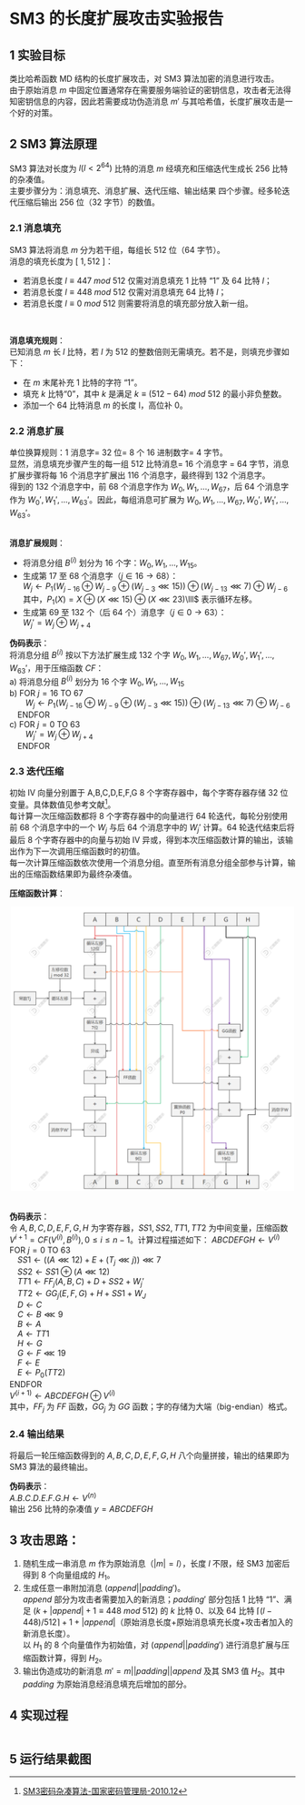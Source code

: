 # SM3 的长度扩展攻击实验报告
## 1 实验目标
类比哈希函数 MD 结构的长度扩展攻击，对 SM3 算法加密的消息进行攻击。  
由于原始消息 $m$ 中固定位置通常存在需要服务端验证的密钥信息，攻击者无法得知密钥信息的内容，因此若需要成功伪造消息 $m'$ 与其哈希值，长度扩展攻击是一个好的对策。
## 2 SM3 算法原理
SM3 算法对长度为 $l (l<2^{64})$ 比特的消息 $m$ 经填充和压缩迭代生成长 $256$ 比特的杂凑值。  
主要步骤分为：消息填充、消息扩展、迭代压缩、输出结果 四个步骤。经多轮迭代压缩后输出 256 位（32 字节）的数值。
### 2.1 消息填充
SM3 算法将消息 $m$ 分为若干组，每组长 512 位（64 字节）。  
消息的填充长度为 $[\ 1,512\ ]$：  
 - 若消息长度 $l\equiv447\ mod\ 512$ 仅需对消息填充 1 比特 “$1$” 及 64 比特 $l$；  
 - 若消息长度 $l\equiv448\ mod\ 512$ 仅需对消息填充 64 比特 $l$；  
 - 若消息长度 $l\equiv0\ mod\ 512$ 则需要将消息的填充部分放入新一组。  
<br>

**消息填充规则**：  
已知消息 $m$ 长 $l$ 比特，若 $l$ 为 512 的整数倍则无需填充。若不是，则填充步骤如下：
 - 在 $m$ 末尾补充 1 比特的字符 “1”。
 - 填充 $k$ 比特“0”，其中 $k$ 是满足 $k≡(512-64)\ mod\ 512$ 的最小非负整数。
 - 添加一个 64 比特消息 $m$ 的长度 l，高位补 0。
### 2.2 消息扩展
单位换算规则：1 消息字= 32 位= 8 个 16 进制数字= 4 字节。  
显然，消息填充步骤产生的每一组 512 比特消息= 16 个消息字 = 64 字节，消息扩展步骤将每 16 个消息字扩展出 116 个消息字，最终得到 132 个消息字。  
得到的 132 个消息字中，前 68 个消息字作为 $W_{0},W_{1},…,W_{67}$，后 64 个消息字作为 $W_{0}',W_{1}',…,W_{63}'$。因此，每组消息可扩展为 $W_{0},W_{1},…,W_{67},W_{0}',W_{1}',…,W_{63}'$。  
<br>

**消息扩展规则**：  
 - 将消息分组 $B^{(i)}$ 划分为 16 个字：$W_{0},W_{1},…,W_{15}$。
 - 生成第 17 至 68 个消息字（$j\in16\rightarrow 68$）：  
$W_{j}\leftarrow P_{1}(W_{j-16}\oplus W_{j-9}\oplus(W_{j-3}\lll15))\oplus(W_{j-13}\lll7)\oplus W_{j-6}$  
其中，$P_{1}(X)=X\oplus(X\lll15)\oplus(X\lll23)$\lll$ 表示循环左移。
 - 生成第 69 至 132 个（后 64 个）消息字（$j\in 0\rightarrow 63$）：  
$W_{j}'=W_{j}\oplus W_{j+4}$  

**伪码表示**：  
将消息分组 $B^{(i)}$ 按以下方法扩展生成 132 个字 $W_{0},W_{1},...,W_{67},W_{0}',W_{1}',...,W_{63}'$，用于压缩函数 $CF$：  
a) 将消息分组 $B^{(i)}$ 划分为 16 个字 $W_{0},W_{1},...,W_{15}$  
b) FOR $j=16$ TO $67$  
&emsp;&emsp;$W_{j}\leftarrow P_{1}(W_{j-16}\oplus W_{j-9}\oplus(W_{j-3}\lll15))\oplus (W_{j-13}\lll7)\oplus W_{j-6}$  
&emsp;ENDFOR  
c) FOR $j=0$ TO $63$  
&emsp;&emsp;$W_{j}'=W_{j}\oplus W_{j+4}$  
&emsp;ENDFOR
### 2.3 迭代压缩
初始 IV 向量分别置于 A,B,C,D,E,F,G 8 个字寄存器中，每个字寄存器存储 32 位变量。具体数值见参考文献[^1]。  
每计算一次压缩函数都将 8 个字寄存器中的向量进行 64 轮迭代，每轮分别使用前 68 个消息字中的一个 $W_{j}$ 与后 64 个消息字中的 $W_{j}'$ 计算。64 轮迭代结束后将最后 8 个字寄存器中的向量与初始 IV 异或，得到本次压缩函数计算的输出，该输出作为下一次调用压缩函数时的初值。  
每一次计算压缩函数依次使用一个消息分组。直至所有消息分组全部参与计算，输出的压缩函数结果即为最终杂凑值。  

**压缩函数计算**：  
<div align=center>
<img src="https://github.com/GuanCZang/Innovation_and_Entrepreneurship_Practice/blob/LengthExtensionAttackForSM3/SM3CompressionFunction.png" width="500" />
</div>
<br>

**伪码表示**：  
令 $A,B,C,D,E,F,G,H$ 为字寄存器，$SS1,SS2,TT1,TT2$ 为中间变量，压缩函数 $V^{i+1}=CF(V^{(i)},B^{(i)}), 0\leq i\leq n-1$。计算过程描述如下：
$ABCDEFGH\leftarrow V^{(i)}$  
FOR $j=0$ TO $63$  
&emsp;$SS1\leftarrow((A\lll12)+E+(T_{j}\lll j))\lll 7$  
&emsp;$SS2\leftarrow SS1\oplus(A\lll12)$  
&emsp;$TT1\leftarrow FF_{j}(A,B,C)+D+SS2+W_{j}'$  
&emsp;$TT2\leftarrow GG_{j}(E,F,G)+H+SS1+W_{J}$  
&emsp;$D\leftarrow C$  
&emsp;$C\leftarrow B\lll9$  
&emsp;$B\leftarrow A$  
&emsp;$A\leftarrow TT1$  
&emsp;$H\leftarrow G$  
&emsp;$G\leftarrow F\lll19$  
&emsp;$F\leftarrow E$  
&emsp;$E\leftarrow P_{0}(TT2)$  
ENDFOR  
$V^{(i+1)}\leftarrow ABCDEFGH\oplus V^{(i)}$  
其中，$FF_{j}$ 为 $FF$ 函数，$GG_{j}$ 为 $GG$ 函数；字的存储为大端（big-endian）格式。  
### 2.4 输出结果
将最后一轮压缩函数得到的 $A,B,C,D,E,F,G,H$ 八个向量拼接，输出的结果即为 SM3 算法的最终输出。  

**伪码表示**：  
$A.B.C.D.E.F.G.H\leftarrow V^{(n)}$  
输出 256 比特的杂凑值 $y=ABCDEFGH$
## 3 攻击思路：
1. 随机生成一串消息 $m$ 作为原始消息（$|m|=l$），长度 $l$ 不限，经 SM3 加密后得到 8 个向量组成的 $H_{1}$。
2. 生成任意一串附加消息 $(append||padding')$。  
$append$ 部分为攻击者需要加入的新消息；$padding'$ 部分包括 1 比特 “$1$”、满足 $(k+|append|+1\equiv448\ mod\ 512)$ 的 $k$ 比特 $0$、以及 $64$ 比特 $\lceil (l-448)/512\rceil+1+|append|$（原始消息长度+原始消息填充长度+攻击者加入的新消息长度）。  
以 $H_{1}$ 的 8 个向量值作为初始值，对 $(append||padding')$ 进行消息扩展与压缩函数计算，得到 $H_{2}$。
4. 输出伪造成功的新消息 $m'=m||padding||append$ 及其 SM3 值 $H_{2}$。其中 $padding$ 为原始消息经消息填充后增加的部分。
## 4 实现过程
```c
```
## 5 运行结果截图

[^1]:[SM3密码杂凑算法-国家密码管理局-2010.12](https://www.oscca.gov.cn/sca/xxgk/2010-12/17/1002389/files/302a3ada057c4a73830536d03e683110.pdf)

